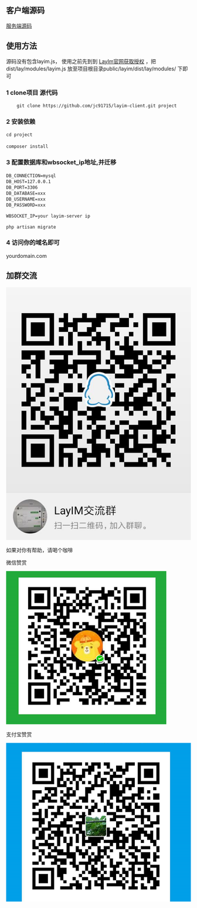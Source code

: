 ## 客户端源码
[服务端源码](https://github.com/jc91715/layim-server)


## 使用方法

源码没有包含layim.js，
使用之前先到到 [LayIm官网获取授权](http://layim.layui.com/)
，把 dist/lay/modules/layim.js 放至项目根目录public/layim/dist/lay/modules/ 下即可
### 1 clone项目 源代码

```
    git clone https://github.com/jc91715/layim-client.git project
``` 
### 2 安装依赖

```
cd project

composer install
```

### 3 配置数据库和wbsocket_ip地址,并迁移

```
DB_CONNECTION=mysql
DB_HOST=127.0.0.1
DB_PORT=3306
DB_DATABASE=xxx
DB_USERNAME=xxx
DB_PASSWORD=xxx
```

```
WBSOCKET_IP=your layim-server ip
```
```
php artisan migrate
```
### 4 访问你的域名即可

yourdomain.com

## 加群交流

![加群交流](./public/c5039a7fdea6ef7f9b3d921e2d5e552.jpg)

如果对你有帮助，请喝个咖啡

微信赞赏

![微信赞赏](./public/17111835c8e51c101dd4ba9cb8cb578.png)

支付宝赞赏

![支付宝赞赏](./public/b0efde858d50b30c34d23ac5d01e35f.png)
